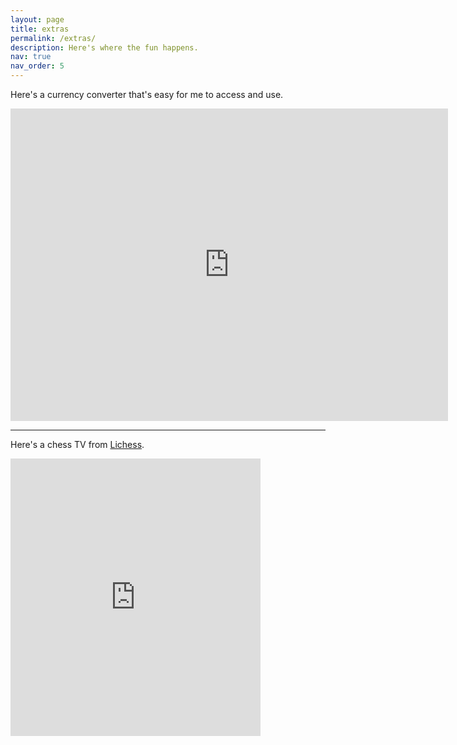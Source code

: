 ```yaml
---
layout: page
title: extras
permalink: /extras/
description: Here's where the fun happens.
nav: true
nav_order: 5
---
```


Here's a currency converter that's easy for me to access and use.

<div class="container">
    <div class="row justify-content center">
        <iframe
        title="fx"
        src="https://wise.com/gb/currency-converter/fx-widget/chart?sourceCurrency=GBP&targetCurrency=MYR"
        height=500
        width=700
        frameBorder="0"
        allowtransparency="true">
        </iframe>
    </div>
</div>

---

Here's a chess TV from [Lichess](https://lichess.org/).

<div class="container">
    <div class="row justify-content center">
        <iframe
        src="https://lichess.org/tv/frame?theme=brown&bg=dark"
        style="width: 400px; height: 444px;"
        allowtransparency="true"
        frameborder="0">
        </iframe>
    </div>
</div>
